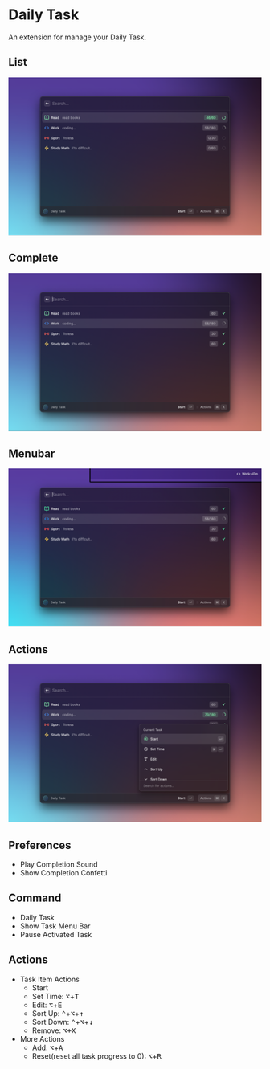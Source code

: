 # Daily Task

An extension for manage your Daily Task.

## List
![List](./media/daily-task-1.png)
## Complete
![Complete](./media/daily-task-2.png)
## Menubar
![Menubar](./media/daily-task-3.png)
## Actions
![Task Actions](./media/daily-task-4.png)

## Preferences
- Play Completion Sound
- Show Completion Confetti

## Command
- Daily Task
- Show Task Menu Bar
- Pause Activated Task

## Actions
- Task Item Actions
  - Start
  - Set Time: <kbd>⌥</kbd>+<kbd>T</kbd>
  - Edit: <kbd>⌥</kbd>+<kbd>E</kbd>
  - Sort Up: <kbd>⌃</kbd>+<kbd>⌥</kbd>+<kbd>↑</kbd>
  - Sort Down: <kbd>⌃</kbd>+<kbd>⌥</kbd>+<kbd>↓</kbd>
  - Remove: <kbd>⌥+X</kbd>
- More Actions
  - Add: <kbd>⌥</kbd>+<kbd>A</kbd>
  - Reset(reset all task progress to 0): <kbd>⌥</kbd>+<kbd>R</kbd>